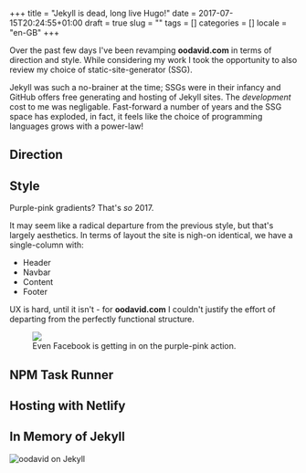 +++
title = "Jekyll is dead, long live Hugo!"
date = 2017-07-15T20:24:55+01:00
draft = true
slug = ""
tags = []
categories = []
locale = "en-GB"
+++

Over the past few days I've been revamping **oodavid.com** in terms of direction and style. While considering my work I took the opportunity to also review my choice of static-site-generator (SSG).

Jekyll was such a no-brainer at the time; SSGs were in their infancy and GitHub offers free generating and hosting of Jekyll sites. The _development_ cost to me was negligable. Fast-forward a number of years and the SSG space has exploded, in fact, it feels like the choice of programming languages grows with a power-law!

## Direction



## Style

Purple-pink gradients? That's _so_ 2017.

It may seem like a radical departure from the previous style, but that's largely aesthetics. In terms of layout the site is nigh-on identical, we have a single-column with:

* Header
* Navbar
* Content
* Footer

UX is hard, until it isn't - for **oodavid.com** I couldn't justify the effort of departing from the perfectly functional structure.

<figure>
  <img src="/images/article/facebook-gradient.png">
  <figcaption>Even Facebook is getting in on the purple-pink action.</figcaption>
</figure>

## NPM Task Runner

## Hosting with Netlify


## In Memory of Jekyll

![oodavid on Jekyll](/images/article/oodavid-jekyll.png)
